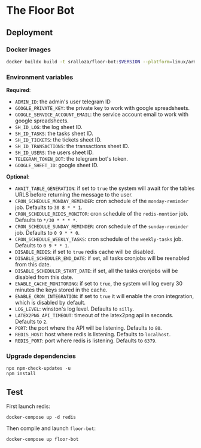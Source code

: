 # The Floor Bot

## Deployment

### Docker images

```bash
docker buildx build -t sralloza/floor-bot:$VERSION --platform=linux/arm/v7,linux/amd64 --push .
```

### Environment variables

**Required**:

- `ADMIN_ID`: the admin's user telegram ID
- `GOOGLE_PRIVATE_KEY`: the private key to work with google spreadsheets.
- `GOOGLE_SERVICE_ACCOUNT_EMAIL`: the service account email to work with google spreadsheets.
- `SH_ID_LOG`: the log sheet ID.
- `SH_ID_TASKS`: the tasks sheet ID.
- `SH_ID_TICKETS`: the tickets sheet ID.
- `SH_ID_TRANSACTIONS`: the transactions sheet ID.
- `SH_ID_USERS`: the users sheet ID.
- `TELEGRAM_TOKEN_BOT`: the telegram bot's token.
- `GOOGLE_SHEET_ID`: google sheet ID.

**Optional**:

- `AWAIT_TABLE_GENERATION`: if set to `true` the system will await for the tables URLS before returning the message to the user.
- `CRON_SCHEDULE_MONDAY_REMINDER`: cron schedule of the `monday-reminder` job. Defaults to `30 8 * * 1`.
- `CRON_SCHEDULE_REDIS_MONITOR`: cron schedule of the `redis-montior` job. Defaults to  `*/30 * * * *`.
- `CRON_SCHEDULE_SUNDAY_REMINDER`: cron schedule of the `sunday-reminder` job. Defaults to `0 9 * * 0`.
- `CRON_SCHEDULE_WEEKLY_TASKS`: cron schedule of the `weekly-tasks` job. Defaults to  `0 9 * * 1`.
- `DISABLE_REDIS`: if set to `true` redis cache will be disabled.
- `DISABLE_SCHEDULER_END_DATE`: if set, all tasks cronjobs will be reenabled from this date.
- `DISABLE_SCHEDULER_START_DATE`: if set, all the tasks cronjobs will be disabled from this date.
- `ENABLE_CACHE_MONITORING`: if set to `true`, the system will log every 30 minutes the keys stored in the cache.
- `ENABLE_CRON_INTEGRATION`: if set to `true` it will enable the cron integration, which is disabled by default.
- `LOG_LEVEL`: winston's log level. Defaults to `silly`.
- `LATEX2PNG_API_TIMEOUT`: timeout of the latex2png api in seconds. Defaults to `2`.
- `PORT`: the port where the API will be listening. Defaults to `80`.
- `REDIS_HOST`: host where redis is listening. Defaults to `localhost`.
- `REDIS_PORT`: port where redis is listening. Defaults to  `6379`.

### Upgrade dependencies

```shell
npx npm-check-updates -u
npm install
```

## Test

First launch redis:

```shell
docker-compose up -d redis
```

Then compile and launch `floor-bot`:

```shell
docker-compose up floor-bot
```

